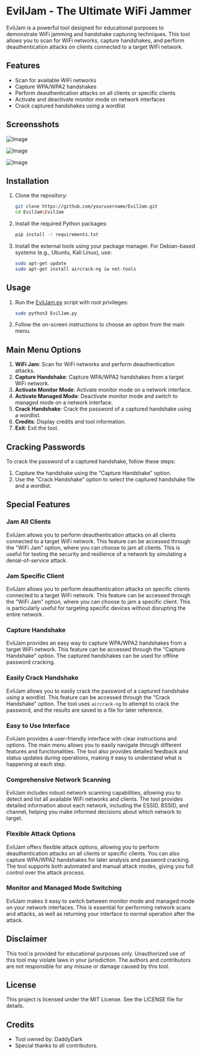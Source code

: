 # EvilJam - The Ultimate WiFi Jammer

EvilJam is a powerful tool designed for educational purposes to demonstrate WiFi jamming and handshake capturing techniques. This tool allows you to scan for WiFi networks, capture handshakes, and perform deauthentication attacks on clients connected to a target WiFi network.

## Features

- Scan for available WiFi networks
- Capture WPA/WPA2 handshakes
- Perform deauthentication attacks on all clients or specific clients
- Activate and deactivate monitor mode on network interfaces
- Crack captured handshakes using a wordlist

## Screensshots

![Image](https://github.com/user-attachments/assets/63bbefc6-2577-4fd5-9f2d-687dcb18fcbd)


![Image](https://github.com/user-attachments/assets/505f13a8-876c-45f7-a17d-4d5510142a2f)


![Image](https://github.com/user-attachments/assets/85184077-18c7-4084-b9a2-b8cc4699e814)

## Installation

1. Clone the repository:

    ```sh
    git clone https://github.com/yourusername/EvilJam.git
    cd EvilJam\EvilJam
    ```

2. Install the required Python packages:

    ```sh
    pip install -r requirements.txt
    ```

3. Install the external tools using your package manager. For Debian-based systems (e.g., Ubuntu, Kali Linux), use:

    ```sh
    sudo apt-get update
    sudo apt-get install aircrack-ng iw net-tools
    ```

## Usage

1. Run the [EvilJam.py](http://_vscodecontentref_/0) script with root privileges:

    ```sh
    sudo python3 EvilJam.py
    ```

2. Follow the on-screen instructions to choose an option from the main menu.

## Main Menu Options

1. **WiFi Jam**: Scan for WiFi networks and perform deauthentication attacks.
2. **Capture Handshake**: Capture WPA/WPA2 handshakes from a target WiFi network.
3. **Activate Monitor Mode**: Activate monitor mode on a network interface.
4. **Activate Managed Mode**: Deactivate monitor mode and switch to managed mode on a network interface.
5. **Crack Handshake**: Crack the password of a captured handshake using a wordlist.
6. **Credits**: Display credits and tool information.
7. **Exit**: Exit the tool.



## Cracking Passwords

To crack the password of a captured handshake, follow these steps:

1. Capture the handshake using the "Capture Handshake" option.
2. Use the "Crack Handshake" option to select the captured handshake file and a wordlist.

## Special Features

### Jam All Clients

EvilJam allows you to perform deauthentication attacks on all clients connected to a target WiFi network. This feature can be accessed through the "WiFi Jam" option, where you can choose to jam all clients. This is useful for testing the security and resilience of a network by simulating a denial-of-service attack.

### Jam Specific Client

EvilJam allows you to perform deauthentication attacks on specific clients connected to a target WiFi network. This feature can be accessed through the "WiFi Jam" option, where you can choose to jam a specific client. This is particularly useful for targeting specific devices without disrupting the entire network.

### Capture Handshake

EvilJam provides an easy way to capture WPA/WPA2 handshakes from a target WiFi network. This feature can be accessed through the "Capture Handshake" option. The captured handshakes can be used for offline password cracking.

### Easily Crack Handshake

EvilJam allows you to easily crack the password of a captured handshake using a wordlist. This feature can be accessed through the "Crack Handshake" option. The tool uses `aircrack-ng` to attempt to crack the password, and the results are saved to a file for later reference.

### Easy to Use Interface

EvilJam provides a user-friendly interface with clear instructions and options. The main menu allows you to easily navigate through different features and functionalities. The tool also provides detailed feedback and status updates during operations, making it easy to understand what is happening at each step.

### Comprehensive Network Scanning

EvilJam includes robust network scanning capabilities, allowing you to detect and list all available WiFi networks and clients. The tool provides detailed information about each network, including the ESSID, BSSID, and channel, helping you make informed decisions about which network to target.

### Flexible Attack Options

EvilJam offers flexible attack options, allowing you to perform deauthentication attacks on all clients or specific clients. You can also capture WPA/WPA2 handshakes for later analysis and password cracking. The tool supports both automated and manual attack modes, giving you full control over the attack process.

### Monitor and Managed Mode Switching

EvilJam makes it easy to switch between monitor mode and managed mode on your network interfaces. This is essential for performing network scans and attacks, as well as returning your interface to normal operation after the attack.

## Disclaimer

This tool is provided for educational purposes only. Unauthorized use of this tool may violate laws in your jurisdiction. The authors and contributors are not responsible for any misuse or damage caused by this tool.

## License

This project is licensed under the MIT License. See the LICENSE file for details.

## Credits

- Tool owned by: DaddyDark
- Special thanks to all contributors.
